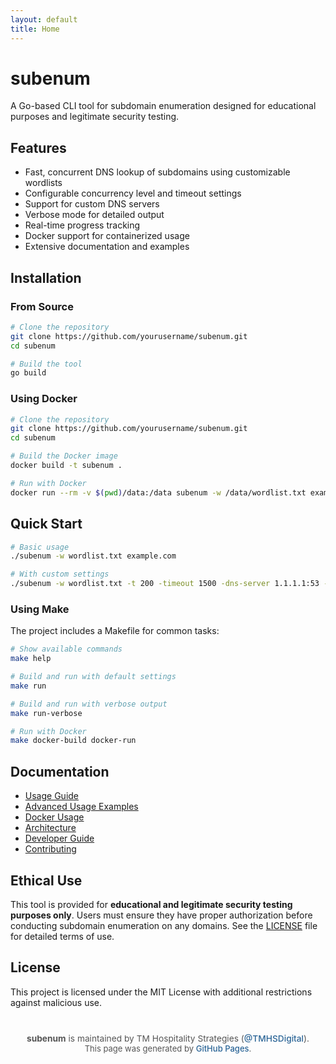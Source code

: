 ```yaml
---
layout: default
title: Home
---
```


# subenum

A Go-based CLI tool for subdomain enumeration designed for educational purposes and legitimate security testing.

## Features

- Fast, concurrent DNS lookup of subdomains using customizable wordlists
- Configurable concurrency level and timeout settings
- Support for custom DNS servers
- Verbose mode for detailed output
- Real-time progress tracking
- Docker support for containerized usage
- Extensive documentation and examples

## Installation

### From Source

```bash
# Clone the repository
git clone https://github.com/yourusername/subenum.git
cd subenum

# Build the tool
go build
```

### Using Docker

```bash
# Clone the repository
git clone https://github.com/yourusername/subenum.git
cd subenum

# Build the Docker image
docker build -t subenum .

# Run with Docker
docker run --rm -v $(pwd)/data:/data subenum -w /data/wordlist.txt example.com
```

## Quick Start

```bash
# Basic usage
./subenum -w wordlist.txt example.com

# With custom settings
./subenum -w wordlist.txt -t 200 -timeout 1500 -dns-server 1.1.1.1:53 -v example.com
```

### Using Make

The project includes a Makefile for common tasks:

```bash
# Show available commands
make help

# Build and run with default settings
make run

# Build and run with verbose output
make run-verbose

# Run with Docker
make docker-build docker-run
```

## Documentation

- [Usage Guide](https://github.com/yourusername/subenum#usage)
- [Advanced Usage Examples](https://github.com/yourusername/subenum/blob/main/examples/advanced_usage.md)
- [Docker Usage](#using-docker)
- [Architecture](ARCHITECTURE.html)
- [Developer Guide](DEVELOPER_GUIDE.html)
- [Contributing](CONTRIBUTING.html)

## Ethical Use

This tool is provided for **educational and legitimate security testing purposes only**. Users must ensure they have proper authorization before conducting subdomain enumeration on any domains. See the [LICENSE](https://github.com/yourusername/subenum/blob/main/LICENSE) file for detailed terms of use.

## License

This project is licensed under the MIT License with additional restrictions against malicious use. 

<div class="site-footer">
  <strong>subenum</strong> is maintained by TM Hospitality Strategies (<a href="https://github.com/TMHSDigital">@TMHSDigital</a>).<br>
  <span style="font-size:0.95em;">This page was generated by <a href="https://pages.github.com/">GitHub Pages</a>.</span>
</div>

<style>
.site-footer {
  text-align: center;
  margin-top: 3em;
  font-size: 0.98em;
  color: #555;
  padding-bottom: 1.5em;
}
.site-footer a {
  color: #2a6496;
  text-decoration: none;
  font-weight: 500;
}
.site-footer a:hover {
  text-decoration: underline;
}
</style> 